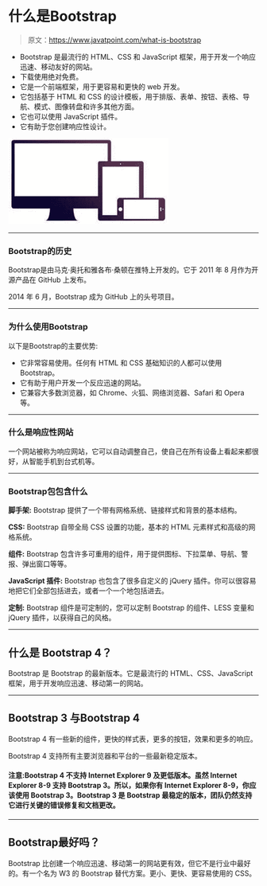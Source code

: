 # 什么是Bootstrap

> 原文：<https://www.javatpoint.com/what-is-bootstrap>

*   Bootstrap 是最流行的 HTML、CSS 和 JavaScript 框架，用于开发一个响应迅速、移动友好的网站。
*   下载使用绝对免费。
*   它是一个前端框架，用于更容易和更快的 web 开发。
*   它包括基于 HTML 和 CSS 的设计模板，用于排版、表单、按钮、表格、导航、模式、图像转盘和许多其他方面。
*   它也可以使用 JavaScript 插件。
*   它有助于您创建响应性设计。

![What is Bootstrap](img/e622e180365d6517b434cc77ae268971.png)

* * *

### Bootstrap的历史

Bootstrap是由马克·奥托和雅各布·桑顿在推特上开发的。它于 2011 年 8 月作为开源产品在 GitHub 上发布。

2014 年 6 月，Bootstrap 成为 GitHub 上的头号项目。

* * *

### 为什么使用Bootstrap

以下是Bootstrap的主要优势:

*   它非常容易使用。任何有 HTML 和 CSS 基础知识的人都可以使用 Bootstrap。
*   它有助于用户开发一个反应迅速的网站。
*   它兼容大多数浏览器，如 Chrome、火狐、网络浏览器、Safari 和 Opera 等。

* * *

### 什么是响应性网站

一个网站被称为响应网站，它可以自动调整自己，使自己在所有设备上看起来都很好，从智能手机到台式机等。

* * *

### Bootstrap包包含什么

**脚手架:** Bootstrap 提供了一个带有网格系统、链接样式和背景的基本结构。

**CSS:** Bootstrap 自带全局 CSS 设置的功能，基本的 HTML 元素样式和高级的网格系统。

**组件:** Bootstrap 包含许多可重用的组件，用于提供图标、下拉菜单、导航、警报、弹出窗口等等。

**JavaScript 插件:** Bootstrap 也包含了很多自定义的 jQuery 插件。你可以很容易地把它们全部包括进去，或者一个一个地包括进去。

**定制:** Bootstrap 组件是可定制的，您可以定制 Bootstrap 的组件、LESS 变量和 jQuery 插件，以获得自己的风格。

* * *

## 什么是 Bootstrap 4？

Bootstrap 是 Bootstrap 的最新版本。它是最流行的 HTML、CSS、JavaScript 框架，用于开发响应迅速、移动第一的网站。

* * *

## Bootstrap 3 与Bootstrap 4

Bootstrap 4 有一些新的组件，更快的样式表，更多的按钮，效果和更多的响应。

Bootstrap 4 支持所有主要浏览器和平台的一些最新稳定版本。

#### 注意:Bootstrap 4 不支持 Internet Explorer 9 及更低版本。虽然 Internet Explorer 8-9 支持 Bootstrap 3。所以，如果你有 Internet Explorer 8-9，你应该使用 Bootstrap 3。Bootstrap 3 是 Bootstrap 最稳定的版本，团队仍然支持它进行关键的错误修复和文档更改。

* * *

## Bootstrap最好吗？

Bootstrap 比创建一个响应迅速、移动第一的网站更有效，但它不是行业中最好的。有一个名为 W3 的 Bootstrap 替代方案。更小、更快、更容易使用的 CSS。
